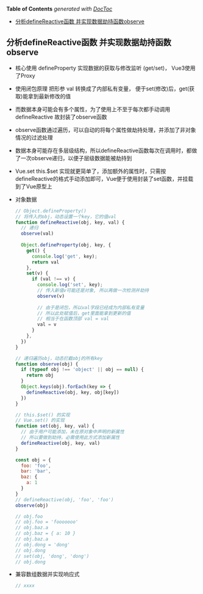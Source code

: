 <!-- START doctoc generated TOC please keep comment here to allow auto update -->
<!-- DON'T EDIT THIS SECTION, INSTEAD RE-RUN doctoc TO UPDATE -->
**Table of Contents**  *generated with [DocToc](https://github.com/thlorenz/doctoc)*

- [分析defineReactive函数 并实现数据劫持函数observe](#%E5%88%86%E6%9E%90definereactive%E5%87%BD%E6%95%B0-%E5%B9%B6%E5%AE%9E%E7%8E%B0%E6%95%B0%E6%8D%AE%E5%8A%AB%E6%8C%81%E5%87%BD%E6%95%B0observe)

<!-- END doctoc generated TOC please keep comment here to allow auto update -->

## 分析defineReactive函数 并实现数据劫持函数observe
- 核心使用 defineProperty 实现数据的获取与修改监听 (get/set)， Vue3使用了Proxy
- 使用闭包原理 把形参 val 转换成了内部私有变量， 便于set(修改)后，get(获取)能拿到最新修改的值
- 而数据本身可能会有多个属性，为了使用上不至于每次都手动调用 defineReactive 故封装了observe函数
- observe函数通过遍历，可以自动的将每个属性做劫持处理，并添加了非对象情况的过滤处理
- 数据本身可能存在多层级结构，所以defineReactive函数每次在调用时，都做了一次observe递归，以便子层级数据能被劫持到
- Vue.set  this.$set 实现就更简单了，添加额外的属性时，只需按defineReactive的格式手动添加即可，Vue便于使用封装了set函数，并挂载到了Vue原型上

- 对象数据
  ```javascript
  // Object.defineProperty()
  // 将传入的obj，动态设置一个key，它的值val
  function defineReactive(obj, key, val) {
    // 递归
    observe(val)
    
    Object.defineProperty(obj, key, {
      get() {
        console.log('get', key);
        return val
      },
      set(v) {
        if (val !== v) {
          console.log('set', key);
          // 传入新值v可能还是对象, 所以再做一次检测并劫持
          observe(v)
          
          // 由于是闭包，所以val字段已经成为内部私有变量
          // 所以此处赋值后，get里面能拿到更新的值
          // 相当于在函数顶部 val = val
          val = v
        }
      },
    })
  }
  
  // 递归遍历obj，动态拦截obj的所有key
  function observe(obj) {
    if (typeof obj !== 'object' || obj == null) {
      return obj
    }
    Object.keys(obj).forEach(key => {
      defineReactive(obj, key, obj[key])
    })
  }
  
  // this.$set() 的实现
  // Vue.set() 的实现
  function set(obj, key, val) {
    // 由于用户可能添加，未在原对象中声明的新属性
    // 所以要做到劫持，必需使用此方式添加新属性
    defineReactive(obj, key, val)
  }
  
  const obj = {
    foo: 'foo',
    bar: 'bar',
    baz: {
      a: 1
    }
  }
  // defineReactive(obj, 'foo', 'foo')
  observe(obj)
  
  // obj.foo
  // obj.foo = 'fooooooo'
  // obj.baz.a
  // obj.baz = { a: 10 }
  // obj.baz.a
  // obj.dong = 'dong'
  // obj.dong
  // set(obj, 'dong', 'dong')
  // obj.dong
  ```
- 兼容数组数据并实现响应式
  ```javascript
  // xxxx
  ```
